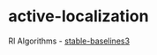 # active-localization

Rl Algorithms - [stable-baselines3](https://github.com/DLR-RM/stable-baselines3)
